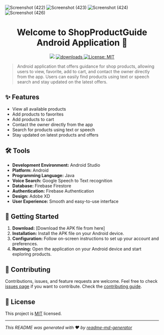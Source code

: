 

![Screenshot (422)](https://user-images.githubusercontent.com/29553481/200158292-a684520e-e16d-4f74-8a44-36f1e4716133.png)
![Screenshot (423)](https://user-images.githubusercontent.com/29553481/200158293-4cbf996e-017b-4477-9b03-0323b61e8f6f.png)
![Screenshot (424)](https://user-images.githubusercontent.com/29553481/200158295-0657b25a-7c99-4025-b974-7b89081a47bc.png)
![Screenshot (426)](https://user-images.githubusercontent.com/29553481/200159518-3a9e91ca-e927-44cf-a2f0-fb42f43b4956.png)

<h1 align="center">Welcome to ShopProductGuide Android Application 👋</h1>
<p align="center">
  <img src="https://img.shields.io/npm/v/readme-md-generator.svg?orange=blue" />
  <a href="https://www.npmjs.com/package/readme-md-generator">
    <img alt="downloads" src="https://img.shields.io/npm/dm/readme-md-generator.svg?color=blue" target="_blank" />
  </a>
  <a href="https://github.com/kefranabg/readme-md-generator/blob/master/LICENSE">
    <img alt="License: MIT" src="https://img.shields.io/badge/license-MIT-yellow.svg" target="_blank" />
  </a>
</p>

> Android application that offers guidance for shop products, allowing users to view, favorite, add to cart, and contact the owner directly from the app. Users can easily find products using text or speech search and stay updated on the latest offers.

## ✨ Features

- View all available products
- Add products to favorites
- Add products to cart
- Contact the owner directly from the app
- Search for products using text or speech
- Stay updated on latest products and offers

## 🛠️ Tools

- **Development Environment:** Android Studio
- **Platform:** Android
- **Programming Language:** Java
- **Voice Search:** Google Speech to Text recognition
- **Database:** Firebase Firestore
- **Authentication:** Firebase Authentication
- **Design:** Adobe XD
- **User Experience:** Smooth and easy-to-use interface

## 🚀 Getting Started

1. **Download:** [Download the APK file from here]
2. **Installation:** Install the APK file on your Android device.
3. **Configuration:** Follow on-screen instructions to set up your account and preferences.
4. **Running:** Open the application on your Android device and start exploring products.

## 🤝 Contributing

Contributions, issues, and feature requests are welcome. Feel free to check [issues page](https://github.com/yourusername/yourproject/issues) if you want to contribute. Check the [contributing guide](./CONTRIBUTING.md).

## 📝 License

This project is [MIT](https://github.com/yourusername/yourproject/blob/master/LICENSE) licensed.

---

_This README was generated with ❤️ by [readme-md-generator](https://github.com/kefranabg/readme-md-generator)_

